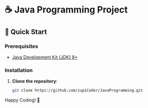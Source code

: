 # ☕ Java Programming Project

## 🚀 Quick Start

### Prerequisites
- [Java Development Kit (JDK) 8+](https://www.oracle.com/java/technologies/javase-jdk11-downloads.html)

### Installation

1. **Clone the repository**:
    ```bash
    git clone https://github.com/zupiCoder/JavaProgramming.git
    ```
Happy Coding! 🚀

